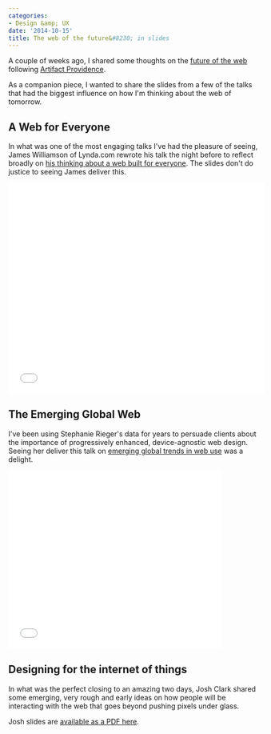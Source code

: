 ```yaml
---
categories:
- Design &amp; UX
date: '2014-10-15'
title: The web of the future&#8230; in slides
---
```


A couple of weeks ago, I shared some thoughts on the [future of the web](https://gomakethings.com/the-web-of-the-future/) following [Artifact Providence](http://artifactconf.com/providence/).

As a companion piece, I wanted to share the slides from a few of the talks that had the biggest influence on how I'm thinking about the web of tomorrow.

<!--more-->

## A Web for Everyone

In what was one of the most engaging talks I've had the pleasure of seeing, James Williamson of Lynda.com rewrote his talk the night before to reflect broadly on [his thinking about a web built for everyone](http://www.slideshare.net/jameswillweb/everyone-39758731). The slides don't do justice to seeing James deliver this.

<iframe src="//www.slideshare.net/slideshow/embed_code/39758731?rel=0" width="512" height="421" frameborder="0" marginwidth="0" marginheight="0" scrolling="no" allowfullscreen> </iframe>

## The Emerging Global Web

I've been using Stephanie Rieger's data for years to persuade clients about the importance of progressively enhanced, device-agnostic web design. Seeing her deliver this talk on [emerging global trends in web use](http://www.slideshare.net/yiibu/the-emerging-global-web) was a delight.

<iframe src="//www.slideshare.net/slideshow/embed_code/33272498?rel=0" width="427" height="356" frameborder="0" marginwidth="0" marginheight="0" scrolling="no" allowfullscreen> </iframe>

## Designing for the internet of things

In what was the perfect closing to an amazing two days, Josh Clark shared some emerging, very rough and early ideas on how people will be interacting with the web that goes beyond pushing pixels under glass.

Josh slides are [available as a PDF here](http://environmentsforhumans.com/2014/ARTIFACT-providence/presentations/Clark-ARTIFACTpvd2014-web-gets-real.pdf).